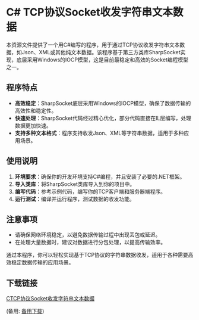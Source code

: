 # C# TCP协议Socket收发字符串文本数据

本资源文件提供了一个用C#编写的程序，用于通过TCP协议收发字符串文本数据，如Json、XML或其他纯文本数据。该程序基于第三方类库SharpSocket实现，底层采用Windows的IOCP模型，这是目前最稳定和高效的Socket编程模型之一。

## 程序特点

- **高效稳定**：SharpSocket底层采用Windows的IOCP模型，确保了数据传输的高效性和稳定性。
- **快速处理**：SharpSocket代码经过精心优化，部分代码直接在IL层编写，处理数据更加快速。
- **支持多种文本格式**：程序支持收发Json、XML等字符串数据，适用于多种应用场景。

## 使用说明

1. **环境要求**：确保你的开发环境支持C#编程，并且安装了必要的.NET框架。
2. **导入类库**：将SharpSocket类库导入到你的项目中。
3. **编写代码**：参考示例代码，编写你的TCP客户端和服务器端程序。
4. **运行测试**：编译并运行程序，测试数据的收发功能。

## 注意事项

- 请确保网络环境稳定，以避免数据传输过程中出现丢包或延迟。
- 在处理大量数据时，建议对数据进行分包处理，以提高传输效率。

通过本程序，你可以轻松实现基于TCP协议的字符串数据收发，适用于各种需要高效稳定数据传输的应用场景。

## 下载链接
[CTCP协议Socket收发字符串文本数据](https://pan.quark.cn/s/9881bd73ff7b) 

(备用: [备用下载](https://pan.baidu.com/s/1GAPr9lD_OOUHq8Ot36bc1w?pwd=1234))
